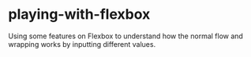 # playing-with-flexbox
Using some features on Flexbox to understand how the normal flow and wrapping works by inputting different values.
